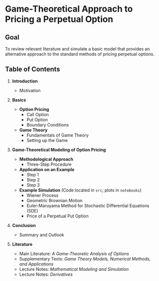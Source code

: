 # Game-Theoretical Approach to Pricing a Perpetual Option

## Goal
To review relevant literature and simulate a basic model that provides an alternative approach to the standard methods of pricing perpetual options.

## Table of Contents
1. **Introduction**
   - Motivation

2. **Basics**
   - **Option Pricing**
     - Call Option
     - Put Option
     - Boundary Conditions
   - **Game Theory**
     - Fundamentals of Game Theory
     - Setting up the Game

3. **Game-Theoretical Modeling of Option Pricing**
   - **Methodological Approach**
     - Three-Step Procedure
   - **Application on an Example**
     - Step 1
     - Step 2
     - Step 3
   - **Example Simulation** (Code located in `src`; plots in `notebooks`)
     - Wiener Process
     - Geometric Brownian Motion
     - Euler-Maruyama Method for Stochastic Differential Equations (SDE)
     - Price of a Perpetual Put Option

4. **Conclusion**
   - Summary and Outlook

5. **Literature**
   - Main Literature: *A Game-Theoretic Analysis of Options*
   - Supplementary Texts: *Game Theory Models, Numerical Methods, and Applications*
   - Lecture Notes: *Mathematical Modeling and Simulation*
   - Lecture Notes: *Derivatives*
